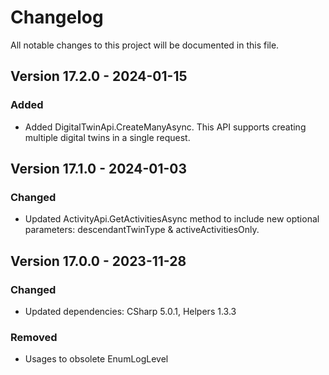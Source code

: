 # Changelog
All notable changes to this project will be documented in this file.

## Version 17.2.0 - 2024-01-15
### Added
- Added DigitalTwinApi.CreateManyAsync. This API supports creating multiple digital twins in a single request.

## Version 17.1.0 - 2024-01-03
### Changed
- Updated ActivityApi.GetActivitiesAsync method to include new optional parameters: descendantTwinType & activeActivitiesOnly.

## Version 17.0.0 - 2023-11-28
### Changed
- Updated dependencies: CSharp 5.0.1, Helpers 1.3.3
### Removed
- Usages to obsolete EnumLogLevel
